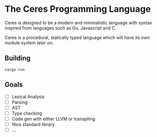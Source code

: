 # The Ceres Programming Language

Ceres is designed to be a modern and minimalistic language with syntax inspired from languages such as Go, Javascript and C. 

Ceres is a procedural, statically typed language which will have its own module system later on.

## Building
```
cargo run
```

## Goals
- [ ] Lexical Analysis
- [ ] Parsing
- [ ] AST
- [ ] Type checking
- [ ] Code gen with either LLVM or transpiling
- [ ] Nice standard library
- [ ] ...
